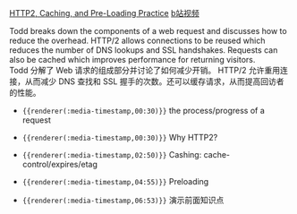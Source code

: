 [HTTP2, Caching, and Pre-Loading Practice](https://frontendmasters.com/courses/web-perf/http2-caching-and-pre-loading-practice/)
[b站视频](https://www.bilibili.com/video/BV1s34y1r7hB?p=25&vd_source=22af953ea4c09540ad1966711a2d53f0)

Todd breaks down the components of a web request and discusses how to reduce the overhead. HTTP/2 allows connections to be reused which reduces the number of DNS lookups and SSL handshakes. Requests can also be cached which improves performance for returning visitors.  
Todd 分解了 Web 请求的组成部分并讨论了如何减少开销。 HTTP/2 允许重用连接，从而减少 DNS 查找和 SSL 握手的次数。还可以缓存请求，从而提高回访者的性能。


- `{{renderer(:media-timestamp,00:30)}}` the process/progress of a request
- `{{renderer(:media-timestamp,00:30)}}` Why HTTP2?
- `{{renderer(:media-timestamp,02:50)}}` Cashing: cache-control/expires/etag
- `{{renderer(:media-timestamp,04:55)}}` Preloading

- `{{renderer(:media-timestamp,06:53)}}` 演示前面知识点